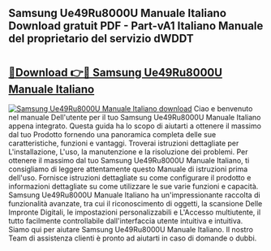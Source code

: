 ## Samsung Ue49Ru8000U Manuale Italiano Download gratuit PDF - Part-vA1 Italiano Manuale del proprietario del servizio dWDDT

# <h2><a href="http://dfe88u.blite.top/?on=Samsung+Ue49Ru8000U+Manuale+Italiano">🔗Download 👉🔴 Samsung Ue49Ru8000U Manuale Italiano</a></h2>

[![Samsung Ue49Ru8000U Manuale Italiano download](https://i.imgur.com/lujVjoI.png)](http://dfe88u.blite.top/?on=Samsung+Ue49Ru8000U+Manuale+Italiano)
Ciao e benvenuto nel manuale Dell'utente per il tuo Samsung Ue49Ru8000U Manuale Italiano appena integrato. Questa guida ha lo scopo di aiutarti a ottenere il massimo dal tuo Prodotto fornendo una panoramica completa delle sue caratteristiche, funzioni e vantaggi. Troverai istruzioni dettagliate per L'installazione, L'uso, la manutenzione e la risoluzione dei problemi. Per ottenere il massimo dal tuo Samsung Ue49Ru8000U Manuale Italiano, ti consigliamo di leggere attentamente questo Manuale di istruzioni prima dell'uso. Fornisce istruzioni dettagliate su come configurare il prodotto e informazioni dettagliate su come utilizzare le sue varie funzioni e capacità. Samsung Ue49Ru8000U Manuale Italiano ha un'impressionante raccolta di funzionalità avanzate, tra cui il riconoscimento di oggetti, la scansione Delle Impronte Digitali, le impostazioni personalizzabili e L'Accesso multiutente, il tutto facilmente controllabile dall'interfaccia utente intuitiva e intuitiva. Siamo qui per aiutare Samsung Ue49Ru8000U Manuale Italiano. Il nostro Team di assistenza clienti è pronto ad aiutarti in caso di domande o dubbi.
